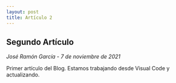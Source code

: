 ```yaml
---
layout: post
title: Artículo 2
---
```


## Segundo Artículo
*José Ramón García - 7 de noviembre de 2021*  

Primer artículo del Blog. Estamos trabajando desde Visual Code y actualizando.
 


